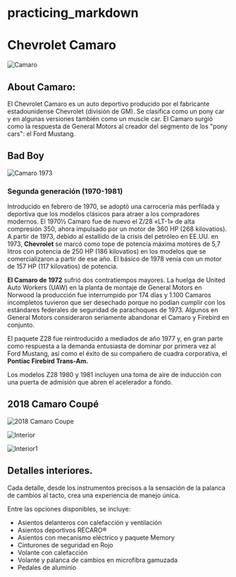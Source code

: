 # practicing_markdown


# Chevrolet Camaro #
![Camaro](https://38.media.tumblr.com/73dd45a268c3d40a392785c7d2ac7c43/tumblr_nf40li041u1qg7mgao1_1280.gif)

## About Camaro:
 
 El Chevrolet Camaro es un auto deportivo producido por el fabricante estadounidense Chevrolet (división de GM). Se clasifica como un pony car y en algunas versiones también como un muscle car. El Camaro surgió como la respuesta de General Motors al creador del segmento de los "pony cars": el Ford Mustang.

 ## Bad Boy
 ![Camaro 1973](https://upload.wikimedia.org/wikipedia/commons/thumb/8/85/%2773_Chevrolet_Camaro_%28Cruisin%27_At_The_Boardwalk_%2712%29.JPG/220px-%2773_Chevrolet_Camaro_%28Cruisin%27_At_The_Boardwalk_%2712%29.JPG)

 ### Segunda generación (1970-1981)

 Introducido en febrero de 1970, se adoptó una carrocería más perfilada y deportiva que los modelos clásicos para atraer a los compradores modernos. El 1970½ Camaro fue de nuevo el Z/28 «LT-1» de alta compresión 350, ahora impulsado por un motor de 360 HP (268 kilovatios). A partir de 1973, debido al estallido de la crisis del petróleo en EE.UU. en 1973, **Chevrolet** se marcó como tope de potencia máxima motores de 5,7 litros con potencia de 250 HP (186 kilovatios) en los modelos que se comercializaron a partir de ese año. El básico de 1978 venía con un motor de 157 HP (117 kilovatios) de potencia.

**El Camaro de 1972** sufrió dos contratiempos mayores. La huelga de United Auto Workers (UAW) en la planta de montaje de General Motors en Norwood la producción fue interrumpido por 174 días y 1.100 Camaros incompletos tuvieron que ser desechado porque no podían cumplir con los estándares federales de seguridad de parachoques de 1973. Algunos en General Motors consideraron seriamente abandonar el Camaro y Firebird en conjunto.

El paquete Z28 fue reintroducido a mediados de año 1977 y, en gran parte como respuesta a la demanda entusiasta de dominar por primera vez al Ford Mustang, así como el éxito de su compañero de cuadra corporativa, el **Pontiac Firebird Trans-Am.**

Los modelos Z28 1980 y 1981 incluyen una toma de aire de inducción con una puerta de admisión que abren el acelerador a fondo.

## 2018 Camaro Coupé

![2018 Camaro Coupe](https://www.chevrolet.com.ar/content/dam/chevrolet/mercosur/argentina/espanol/index/performance/2018-camaro-coupe/colorizer/01-images/son-of-a-gun-gray-metallic.png?imwidth=600)

![Interior](https://www.chevrolet.com.ar/content/dam/chevrolet/mercosur/master/portuguese/index/performance/2018-camaro-coupe/gallery/interior/01-images/interior-painel-novo-camaro-cupe-2018-int-14.png?imwidth=420)

![Interior1](https://es.chevrolet.com/content/dam/chevrolet/na/us/english/index/vehicles/2021/performance/camaro/mov/01-images/2021-camaro-design-04-v2.jpg?imwidth=420)

## Detalles interiores.
Cada detalle, desde los instrumentos precisos a la sensación de la palanca de cambios al tacto, crea una experiencia de manejo única.

Entre las opciones disponibles, se incluye:
- Asientos delanteros con calefacción y ventilación
- Asientos deportivos RECARO®
- Asientos con mecanismo eléctrico y paquete Memory
- Cinturones de seguridad en Rojo
- Volante con calefacción
- Volante y palanca de cambios en microfibra gamuzada
- Pedales de aluminio


